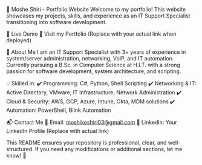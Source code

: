 🚀 Moshe Shiri - Portfolio Website
Welcome to my portfolio! This website showcases my projects, skills, and experience as an IT Support Specialist transitioning into software development.

🔗 Live Demo
📌 Visit my Portfolio (Replace with your actual link when deployed)

📜 About Me
I am an IT Support Specialist with 3+ years of experience in system/server administration, networking, VoIP, and IT automation. Currently pursuing a B.Sc. in Computer Science at H.I.T. with a strong passion for software development, system architecture, and scripting.

💡 Skilled in:
✔️ Programming: C#, Python, Shell Scripting
✔️ Networking & IT: Active Directory, VMware, IT Infrastructure, Network Administration
✔️ Cloud & Security: AWS, GCP, Azure, Intune, Okta, MDM solutions
✔️ Automation: PowerShell, Blink Automation


📬 Contact Me
📧 Email: moshikoshiri03@gmail.com
💼 LinkedIn: Your LinkedIn Profile (Replace with actual link)

This README ensures your repository is professional, clear, and well-structured. If you need any modifications or additional sections, let me know! 🚀
